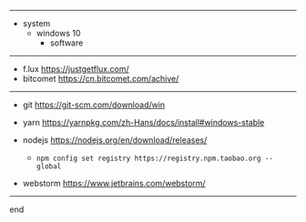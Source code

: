 
---

- system
  - windows 10
    - software

---

- f.lux https://justgetflux.com/
- bitcomet https://cn.bitcomet.com/achive/

---

- git https://git-scm.com/download/win
- yarn https://yarnpkg.com/zh-Hans/docs/install#windows-stable
- nodejs https://nodejs.org/en/download/releases/
  - ```npm config set registry https://registry.npm.taobao.org --global```

- webstorm https://www.jetbrains.com/webstorm/

---

end
